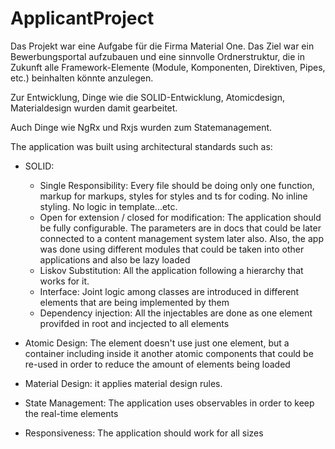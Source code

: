 # ApplicantProject

Das Projekt war eine Aufgabe für die Firma Material One. Das Ziel war ein Bewerbungsportal aufzubauen und eine sinnvolle Ordnerstruktur, die in Zukunft alle
Framework-Elemente (Module, Komponenten, Direktiven, Pipes, etc.) beinhalten
könnte anzulegen.

Zur Entwicklung, Dinge wie die SOLID-Entwicklung, Atomicdesign, Materialdesign wurden damit gearbeitet.

Auch Dinge wie NgRx und Rxjs wurden zum Statemanagement. 

The application was built using architectural standards such as: 

- SOLID: 
  - Single Responsibility: Every file should be doing only one function, markup for markups, styles for styles and ts for coding. No inline styling. No logic in template...etc.
  -  Open for extension / closed for modification: The application should be fully configurable. The parameters are in docs that could be later connected to a content management system later also. Also, the app was done using different modules that could be taken into other applications and also be lazy loaded 
  -  Liskov Substitution: All the application following a hierarchy that works for it. 
  -  Interface: Joint logic among classes are introduced in different elements that are being implemented by them
  -  Dependency injection: All the injectables are done as one element provifded in root and incjected to all elements

- Atomic Design: The element doesn't use just one element, but a container including inside it another atomic components that could be re-used in order to reduce the amount of elements being loaded
- Material Design: it applies material design rules.
- State Management: The application uses observables in order to keep the real-time elements
- Responsiveness: The application should work for all sizes


